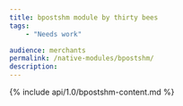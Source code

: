 ```yaml
---
title: bpostshm module by thirty bees
tags:
    - "Needs work"

audience: merchants
permalink: /native-modules/bpostshm/
description:
---
```


{% include api/1.0/bpostshm-content.md %}